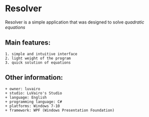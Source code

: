 # Resolver
Resolver is a simple application that was designed to solve *quadratic equations*

## Main features:
    1. simple and intuitive interface
    2. light weight of the program
    3. quick solution of equations
    
## Other information:
    + owner: luvairo
    + studio: LuVairo's Studio
    + language: English
    + programming language: C#  
    + platforms: Windows 7-10
    + framework: WPF (Windows Presentation Foundation)
